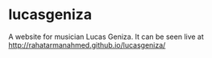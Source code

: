 # lucasgeniza

A website for musician Lucas Geniza. It can be seen live at http://rahatarmanahmed.github.io/lucasgeniza/